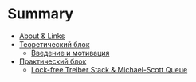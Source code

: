 # Summary

- [About & Links](./course.md)
- [Теоретический блок]()
	- [Введение и мотивация](./th_01_intro.md)
- [Практический блок]()
	- [Lock-free Treiber Stack & Michael-Scott Queue](./pr_01_stack_queue.md)